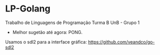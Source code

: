# LP-Golang
Trabalho de Linguagens de Programação Turma B UnB - Grupo 1

- Melhor sugetão até agora: PONG.

Usamos o sdl2 para a interface gráfica: https://github.com/veandco/go-sdl2
